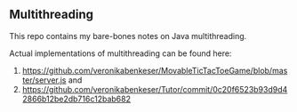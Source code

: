 <h2> Multithreading </h2>
This repo contains my bare-bones notes on Java multithreading.

Actual implementations of multithreading can be found here:
1. https://github.com/veronikabenkeser/MovableTicTacToeGame/blob/master/server.js
and 
2. https://github.com/veronikabenkeser/Tutor/commit/0c20f6523b93d9d42866b12be2db716c12bab682
